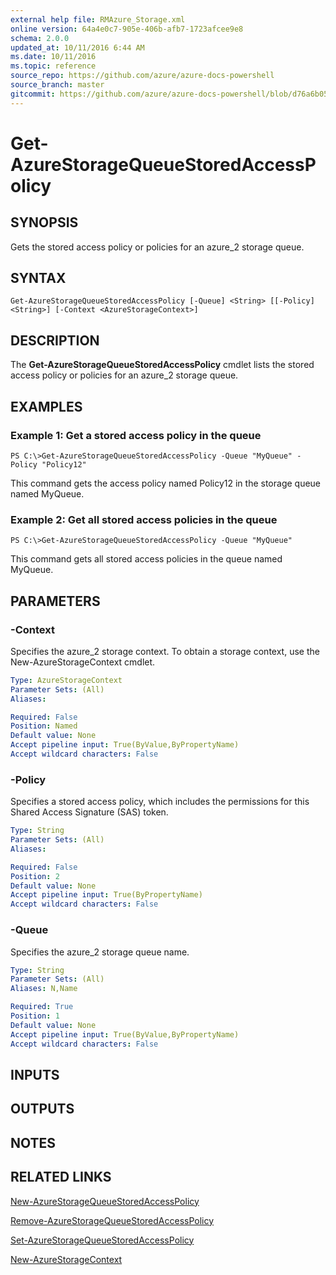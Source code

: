 ```yaml
---
external help file: RMAzure_Storage.xml
online version: 64a4e0c7-905e-406b-afb7-1723afcee9e8
schema: 2.0.0
updated_at: 10/11/2016 6:44 AM
ms.date: 10/11/2016
ms.topic: reference
source_repo: https://github.com/azure/azure-docs-powershell
source_branch: master
gitcommit: https://github.com/azure/azure-docs-powershell/blob/d76a6b059167b430e9ca2cceee5c96a9017d4316/azureps-cmdlets-docs/Storage/v1.0/Get-AzureStorageQueueStoredAccessPolicy.md
---
```


# Get-AzureStorageQueueStoredAccessPolicy
## SYNOPSIS
Gets the stored access policy or policies for an azure_2 storage queue.

## SYNTAX

```
Get-AzureStorageQueueStoredAccessPolicy [-Queue] <String> [[-Policy] <String>] [-Context <AzureStorageContext>]
```

## DESCRIPTION
The **Get-AzureStorageQueueStoredAccessPolicy** cmdlet lists the stored access policy or policies for an azure_2 storage queue.

## EXAMPLES

### Example 1: Get a stored access policy in the queue
```
PS C:\>Get-AzureStorageQueueStoredAccessPolicy -Queue "MyQueue" -Policy "Policy12"
```

This command gets the access policy named Policy12 in the storage queue named MyQueue.

### Example 2: Get all stored access policies in the queue
```
PS C:\>Get-AzureStorageQueueStoredAccessPolicy -Queue "MyQueue"
```

This command gets all stored access policies in the queue named MyQueue.

## PARAMETERS

### -Context
Specifies the azure_2 storage context.
To obtain a storage context, use the New-AzureStorageContext cmdlet.

```yaml
Type: AzureStorageContext
Parameter Sets: (All)
Aliases: 

Required: False
Position: Named
Default value: None
Accept pipeline input: True(ByValue,ByPropertyName)
Accept wildcard characters: False
```

### -Policy
Specifies a stored access policy, which includes the permissions for this Shared Access Signature (SAS) token.

```yaml
Type: String
Parameter Sets: (All)
Aliases: 

Required: False
Position: 2
Default value: None
Accept pipeline input: True(ByPropertyName)
Accept wildcard characters: False
```

### -Queue
Specifies the azure_2 storage queue name.

```yaml
Type: String
Parameter Sets: (All)
Aliases: N,Name

Required: True
Position: 1
Default value: None
Accept pipeline input: True(ByValue,ByPropertyName)
Accept wildcard characters: False
```

## INPUTS

## OUTPUTS

## NOTES

## RELATED LINKS

[New-AzureStorageQueueStoredAccessPolicy](64a4e0c7-905e-406b-afb7-1723afcee9e8)

[Remove-AzureStorageQueueStoredAccessPolicy](8d80d1be-2e66-4372-9d51-2afff62d011d)

[Set-AzureStorageQueueStoredAccessPolicy](02396020-02c8-4736-a00e-8d7112e27286)

[New-AzureStorageContext](671aeec8-b7f9-49c5-866f-da84f189ab5b)

